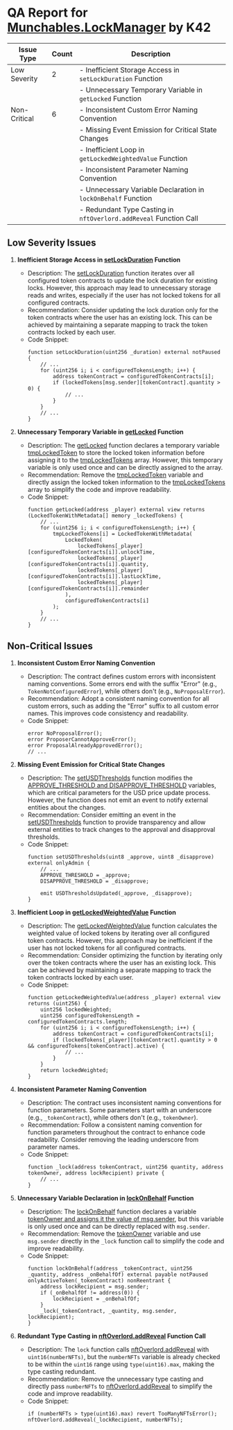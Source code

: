 # QA Report for [Munchables.LockManager](https://github.com/code-423n4/2024-05-munchables/blob/main/src/managers/LockManager.sol) by K42

| Issue Type      | Count | Description                                                      |
|-----------------|-------|------------------------------------------------------------------|
| Low Severity    | 2     | - Inefficient Storage Access in `setLockDuration` Function       |
|                 |       | - Unnecessary Temporary Variable in `getLocked` Function         |
| Non-Critical    | 6     | - Inconsistent Custom Error Naming Convention                    |
|                 |       | - Missing Event Emission for Critical State Changes              |
|                 |       | - Inefficient Loop in `getLockedWeightedValue` Function          |
|                 |       | - Inconsistent Parameter Naming Convention                       |
|                 |       | - Unnecessary Variable Declaration in `lockOnBehalf` Function    |
|                 |       | - Redundant Type Casting in `nftOverlord.addReveal` Function Call|


## Low Severity Issues

1. **Inefficient Storage Access in [setLockDuration](https://github.com/code-423n4/2024-05-munchables/blob/main/src/managers/LockManager.sol#L245) Function**
   - Description: The [setLockDuration](https://github.com/code-423n4/2024-05-munchables/blob/main/src/managers/LockManager.sol#L245) function iterates over all configured token contracts to update the lock duration for existing locks. However, this approach may lead to unnecessary storage reads and writes, especially if the user has not locked tokens for all configured contracts.
   - Recommendation: Consider updating the lock duration only for the token contracts where the user has an existing lock. This can be achieved by maintaining a separate mapping to track the token contracts locked by each user.
   - Code Snippet:
     ```solidity
     function setLockDuration(uint256 _duration) external notPaused {
         // ...
         for (uint256 i; i < configuredTokensLength; i++) {
             address tokenContract = configuredTokenContracts[i];
             if (lockedTokens[msg.sender][tokenContract].quantity > 0) {
                 // ...
             }
         }
         // ...
     }
     ```

2. **Unnecessary Temporary Variable in [getLocked](https://github.com/code-423n4/2024-05-munchables/blob/main/src/managers/LockManager.sol#L430) Function**
   - Description: The [getLocked](https://github.com/code-423n4/2024-05-munchables/blob/main/src/managers/LockManager.sol#L430) function declares a temporary variable [tmpLockedToken](https://github.com/code-423n4/2024-05-munchables/blob/main/src/managers/LockManager.sol#L438C1-L458C6) to store the locked token information before assigning it to the [tmpLockedTokens](https://github.com/code-423n4/2024-05-munchables/blob/main/src/managers/LockManager.sol#L438C1-L458C6) array. However, this temporary variable is only used once and can be directly assigned to the array.
   - Recommendation: Remove the [tmpLockedToken](https://github.com/code-423n4/2024-05-munchables/blob/main/src/managers/LockManager.sol#L438C1-L458C6) variable and directly assign the locked token information to the [tmpLockedTokens](https://github.com/code-423n4/2024-05-munchables/blob/main/src/managers/LockManager.sol#L438C1-L458C6) array to simplify the code and improve readability.
   - Code Snippet:
     ```solidity
     function getLocked(address _player) external view returns (LockedTokenWithMetadata[] memory _lockedTokens) {
         // ...
         for (uint256 i; i < configuredTokensLength; i++) {
             tmpLockedTokens[i] = LockedTokenWithMetadata(
                 LockedToken(
                     lockedTokens[_player][configuredTokenContracts[i]].unlockTime,
                     lockedTokens[_player][configuredTokenContracts[i]].quantity,
                     lockedTokens[_player][configuredTokenContracts[i]].lastLockTime,
                     lockedTokens[_player][configuredTokenContracts[i]].remainder
                 ),
                 configuredTokenContracts[i]
             );
         }
         // ...
     }
     ```

## Non-Critical Issues

1. **Inconsistent Custom Error Naming Convention**
   - Description: The contract defines custom errors with inconsistent naming conventions. Some errors end with the suffix "Error" (e.g., `TokenNotConfiguredError`), while others don't (e.g., `NoProposalError`).
   - Recommendation: Adopt a consistent naming convention for all custom errors, such as adding the "Error" suffix to all custom error names. This improves code consistency and readability.
   - Code Snippet:
     ```solidity
     error NoProposalError();
     error ProposerCannotApproveError();
     error ProposalAlreadyApprovedError();
     // ...
     ```

2. **Missing Event Emission for Critical State Changes**
   - Description: The [setUSDThresholds](https://github.com/code-423n4/2024-05-munchables/blob/main/src/managers/LockManager.sol#L129) function modifies the [APPROVE_THRESHOLD and DISAPPROVE_THRESHOLD](https://github.com/code-423n4/2024-05-munchables/blob/main/src/managers/LockManager.sol#L135C4-L137C1) variables, which are critical parameters for the USD price update process. However, the function does not emit an event to notify external entities about the changes.
   - Recommendation: Consider emitting an event in the [setUSDThresholds](https://github.com/code-423n4/2024-05-munchables/blob/main/src/managers/LockManager.sol#L129) function to provide transparency and allow external entities to track changes to the approval and disapproval thresholds.
   - Code Snippet:
     ```solidity
     function setUSDThresholds(uint8 _approve, uint8 _disapprove) external onlyAdmin {
         // ...
         APPROVE_THRESHOLD = _approve;
         DISAPPROVE_THRESHOLD = _disapprove;
         
         emit USDThresholdsUpdated(_approve, _disapprove);
     }
     ```

3. **Inefficient Loop in [getLockedWeightedValue](https://github.com/code-423n4/2024-05-munchables/blob/main/src/managers/LockManager.sol#L461) Function**
   - Description: The [getLockedWeightedValue](https://github.com/code-423n4/2024-05-munchables/blob/main/src/managers/LockManager.sol#L461) function calculates the weighted value of locked tokens by iterating over all configured token contracts. However, this approach may be inefficient if the user has not locked tokens for all configured contracts.
   - Recommendation: Consider optimizing the function by iterating only over the token contracts where the user has an existing lock. This can be achieved by maintaining a separate mapping to track the token contracts locked by each user.
   - Code Snippet:
     ```solidity
     function getLockedWeightedValue(address _player) external view returns (uint256) {
         uint256 lockedWeighted;
         uint256 configuredTokensLength = configuredTokenContracts.length;
         for (uint256 i; i < configuredTokensLength; i++) {
             address tokenContract = configuredTokenContracts[i];
             if (lockedTokens[_player][tokenContract].quantity > 0 && configuredTokens[tokenContract].active) {
                 // ...
             }
         }
         return lockedWeighted;
     }
     ```

4. **Inconsistent Parameter Naming Convention**
   - Description: The contract uses inconsistent naming conventions for function parameters. Some parameters start with an underscore (e.g., `_tokenContract`), while others don't (e.g., `tokenOwner`).
   - Recommendation: Follow a consistent naming convention for function parameters throughout the contract to enhance code readability. Consider removing the leading underscore from parameter names.
   - Code Snippet:
     ```solidity
     function _lock(address tokenContract, uint256 quantity, address tokenOwner, address lockRecipient) private {
         // ...
     }
     ```

5. **Unnecessary Variable Declaration in [lockOnBehalf](https://github.com/code-423n4/2024-05-munchables/blob/main/src/managers/LockManager.sol#L275) Function**
   - Description: The [lockOnBehalf](https://github.com/code-423n4/2024-05-munchables/blob/main/src/managers/LockManager.sol#L275) function declares a variable [tokenOwner and assigns it the value of msg.sender,](https://github.com/code-423n4/2024-05-munchables/blob/main/src/managers/LockManager.sol#L287) but this variable is only used once and can be directly replaced with `msg.sender`.
   - Recommendation: Remove the [tokenOwner](https://github.com/code-423n4/2024-05-munchables/blob/main/src/managers/LockManager.sol#L287) variable and use `msg.sender` directly in the `_lock` function call to simplify the code and improve readability.
   - Code Snippet:
     ```solidity
     function lockOnBehalf(address _tokenContract, uint256 _quantity, address _onBehalfOf) external payable notPaused onlyActiveToken(_tokenContract) nonReentrant {
         address lockRecipient = msg.sender;
         if (_onBehalfOf != address(0)) {
             lockRecipient = _onBehalfOf;
         }
         _lock(_tokenContract, _quantity, msg.sender, lockRecipient);
     }
     ```

6. **Redundant Type Casting in [nftOverlord.addReveal](https://github.com/code-423n4/2024-05-munchables/blob/main/src/managers/LockManager.sol#L369) Function Call**
   - Description: The `lock` function calls [nftOverlord.addReveal](https://github.com/code-423n4/2024-05-munchables/blob/main/src/managers/LockManager.sol#L369) with `uint16(numberNFTs)`, but the `numberNFTs` variable is already checked to be within the `uint16` range using `type(uint16).max`, making the type casting redundant.
   - Recommendation: Remove the unnecessary type casting and directly pass `numberNFTs` to [nftOverlord.addReveal](https://github.com/code-423n4/2024-05-munchables/blob/main/src/managers/LockManager.sol#L369) to simplify the code and improve readability.
   - Code Snippet:
     ```solidity
     if (numberNFTs > type(uint16).max) revert TooManyNFTsError();
     nftOverlord.addReveal(_lockRecipient, numberNFTs);
     ```